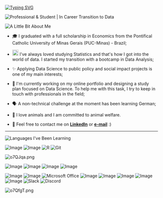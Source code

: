 [![Typing SVG](https://readme-typing-svg.demolab.com?font=Roboto&weight=900&size=25&duration=1&pause=3000&color=49277A&center=true&vCenter=true&random=false&width=435&lines=Oi!+%F0%9F%91%8B%F0%9F%8F%BD+Eu+sou+a+Aline+%F0%9F%91%A9%F0%9F%8F%BD%E2%80%8D%F0%9F%92%BB;Hi!%F0%9F%91%8B%F0%9F%8F%BD+You+can+call+me+Aline+%F0%9F%91%A9%F0%9F%8F%BD%E2%80%8D%F0%9F%92%BB;Hallo!%F0%9F%91%8B%F0%9F%8F%BD+Ich+hei%C3%9Fe+Aline+%F0%9F%91%A9%F0%9F%8F%BD%E2%80%8D%F0%9F%92%BB)](https://git.io/typing-svg)

![Professional & Student | In Career Transition to Data](https://a.imagem.app/o7QxPC.png)

![A Little Bit About Me](https://a.imagem.app/o7QFne.png)

- 🎓 I graduated with a full scholarship in Economics from the Pontifical Catholic University of Minas Gerais (PUC-Minas) - Brazil;
   
- <img src="https://pic.sopili.net/pub/emoji/twitter/2/72x72/1f913.png" width=20 height=20> I've always loved studying Statistics and that's how I got into the world of data. I started my transition with a bootcamp in Data Analysis;

- ✨ Applying Data Science to public policy and social impact projects is one of my main interests;

-  🔭 I'm currently working on my online portfolio and designing a study plan focused on Data Science. To help me with this task, I try to keep in touch with professionals in the field;

- 🗣️ A non-technical challenge at the moment has been learning German; 
  
- 🐾 I love animals and I am committed to animal welfare.
  
- 📨 Feel free to contact me on **[LinkedIn](https://www.linkedin.com/in/alineestergomes/)** or **[e-mail](mailto:gomes.alineester@gmail.com)** :)
*** 
![Languages I've Been Learning](https://a.imagem.app/o7Qjm9.png)

![Image](https://img.shields.io/badge/Python-FFD43B?style=for-the-badge&logo=python&logoColor=blue)
![Image](https://img.shields.io/badge/PostgreSQL-316192?style=for-the-badge&logo=postgresql&logoColor=white)
![R](https://img.shields.io/badge/r-%23276DC3.svg?style=for-the-badge&logo=r&logoColor=white)
![Git](https://img.shields.io/badge/git-%23F05033.svg?style=for-the-badge&logo=git&logoColor=white)


![o7QJqa.png](https://a.imagem.app/o7QJqa.png)

![Image](https://img.shields.io/badge/PowerBI-F2C811?style=for-the-badge&logo=Power%20BI&logoColor=white)
![Image](https://img.shields.io/badge/Tableau-E97627?style=for-the-badge&logo=Tableau&logoColor=white)
![Image](https://img.shields.io/badge/Canva-%2300C4CC.svg?&style=for-the-badge&logo=Canva&logoColor=white)
![Image](https://img.shields.io/badge/Figma-F24E1E?style=for-the-badge&logo=figma&logoColor=white)

![Image](https://img.shields.io/badge/Google%20Sheets-34A853?style=for-the-badge&logo=google-sheets&logoColor=white)
![Image](https://img.shields.io/badge/LibreOffice-18A303?style=for-the-badge&logo=LibreOffice&logoColor=white)
![Microsoft Office](https://img.shields.io/badge/Microsoft_Office-D83B01?style=for-the-badge&logo=microsoft-office&logoColor=white)
![Image](https://img.shields.io/badge/Wordpress-21759B?style=for-the-badge&logo=wordpress&logoColor=white)
![Image](https://img.shields.io/badge/Joplin-1071D3?style=for-the-badge&logo=joplin&logoColor=white)
![Image](https://img.shields.io/badge/Miro-F7C922?style=for-the-badge&logo=Miro&logoColor=050036)
![Image](https://img.shields.io/badge/Notion-000000?style=for-the-badge&logo=notion&logoColor=white)
![Image](https://img.shields.io/badge/Trello-0052CC?style=for-the-badge&logo=trello&logoColor=white)
![Slack](https://img.shields.io/badge/Slack-4A154B?style=for-the-badge&logo=slack&logoColor=white)
![Discord](https://img.shields.io/badge/Discord-%235865F2.svg?style=for-the-badge&logo=discord&logoColor=white)

![o7QfgT.png](https://a.imagem.app/o7QfgT.png)







